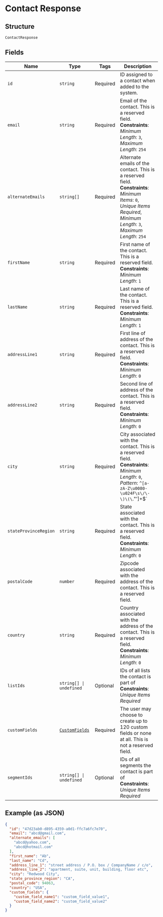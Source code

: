 
# Contact Response

## Structure

`ContactResponse`

## Fields

| Name | Type | Tags | Description |
|  --- | --- | --- | --- |
| `id` | `string` | Required | ID assigned to a contact when added to the system. |
| `email` | `string` | Required | Email of the contact. This is a reserved field.<br>**Constraints**: *Minimum Length*: `3`, *Maximum Length*: `254` |
| `alternateEmails` | `string[]` | Required | Alternate emails of the contact. This is a reserved field.<br>**Constraints**: *Minimum Items*: `0`, *Unique Items Required*, *Minimum Length*: `3`, *Maximum Length*: `254` |
| `firstName` | `string` | Required | First name of the contact. This is a reserved field.<br>**Constraints**: *Minimum Length*: `1` |
| `lastName` | `string` | Required | Last name of the contact. This is a reserved field.<br>**Constraints**: *Minimum Length*: `1` |
| `addressLine1` | `string` | Required | First line of address of the contact. This is a reserved field.<br>**Constraints**: *Minimum Length*: `0` |
| `addressLine2` | `string` | Required | Second line of address of the contact. This is a reserved field.<br>**Constraints**: *Minimum Length*: `0` |
| `city` | `string` | Required | City associated with the contact. This is a reserved field.<br>**Constraints**: *Minimum Length*: `0`, *Pattern*: `^[a-zA-Z\u0080-\u024F\s\/\-\)\(\`\.\"\']+$` |
| `stateProvinceRegion` | `string` | Required | State associated with the contact. This is a reserved field.<br>**Constraints**: *Minimum Length*: `0` |
| `postalCode` | `number` | Required | Zipcode associated with the address of the contact. This is a reserved field. |
| `country` | `string` | Required | Country associated with the address of the contact. This is a reserved field.<br>**Constraints**: *Minimum Length*: `0` |
| `listIds` | `string[] \| undefined` | Optional | IDs of all lists the contact is part of<br>**Constraints**: *Unique Items Required* |
| `customFields` | [`CustomFields`](../../doc/models/custom-fields.md) | Required | The user may choose to create up to 120 custom fields or none at all. This is not a reserved field. |
| `segmentIds` | `string[] \| undefined` | Optional | IDs of all segments the contact is part of<br>**Constraints**: *Unique Items Required* |

## Example (as JSON)

```json
{
  "id": "47d23ab0-d895-4359-a0d1-ffc7a6fc7e70",
  "email": "abcd@gmail.com",
  "alternate_emails": [
    "abcd@yahoo.com",
    "abcd@hotmail.com"
  ],
  "first_name": "Ab",
  "last_name": "Cd",
  "address_line_1": "street address / P.O. box / CompanyName / c/o",
  "address_line_2": "apartment, suite, unit, building, floor etc",
  "city": "Redwood City",
  "state_province_region": "CA",
  "postal_code": 94063,
  "country": "USA",
  "custom_fields": {
    "custom_field_name1": "custom_field_value1",
    "custom_field_name2": "custom_field_value2"
  }
}
```

